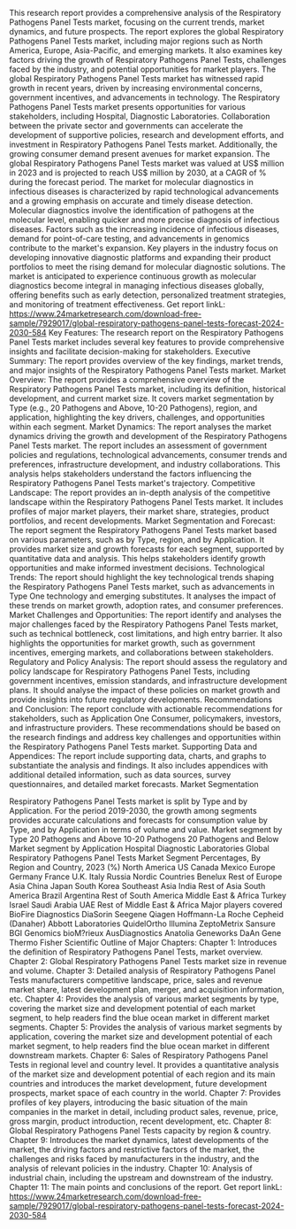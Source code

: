 This research report provides a comprehensive analysis of the Respiratory Pathogens Panel Tests market, focusing on the current trends, market dynamics, and future prospects. The report explores the global Respiratory Pathogens Panel Tests market, including major regions such as North America, Europe, Asia-Pacific, and emerging markets. It also examines key factors driving the growth of Respiratory Pathogens Panel Tests, challenges faced by the industry, and potential opportunities for market players.
The global Respiratory Pathogens Panel Tests market has witnessed rapid growth in recent years, driven by increasing environmental concerns, government incentives, and advancements in technology. The Respiratory Pathogens Panel Tests market presents opportunities for various stakeholders, including Hospital, Diagnostic Laboratories. Collaboration between the private sector and governments can accelerate the development of supportive policies, research and development efforts, and investment in Respiratory Pathogens Panel Tests market. Additionally, the growing consumer demand present avenues for market expansion.
The global Respiratory Pathogens Panel Tests market was valued at US$ million in 2023 and is projected to reach US$ million by 2030, at a CAGR of % during the forecast period.
The market for molecular diagnostics in infectious diseases is characterized by rapid technological advancements and a growing emphasis on accurate and timely disease detection. Molecular diagnostics involve the identification of pathogens at the molecular level, enabling quicker and more precise diagnosis of infectious diseases. Factors such as the increasing incidence of infectious diseases, demand for point-of-care testing, and advancements in genomics contribute to the market's expansion. Key players in the industry focus on developing innovative diagnostic platforms and expanding their product portfolios to meet the rising demand for molecular diagnostic solutions. The market is anticipated to experience continuous growth as molecular diagnostics become integral in managing infectious diseases globally, offering benefits such as early detection, personalized treatment strategies, and monitoring of treatment effectiveness.
Get report linkL: https://www.24marketresearch.com/download-free-sample/7929017/global-respiratory-pathogens-panel-tests-forecast-2024-2030-584 
Key Features:
The research report on the Respiratory Pathogens Panel Tests market includes several key features to provide comprehensive insights and facilitate decision-making for stakeholders.
Executive Summary: The report provides overview of the key findings, market trends, and major insights of the Respiratory Pathogens Panel Tests market.
Market Overview: The report provides a comprehensive overview of the Respiratory Pathogens Panel Tests market, including its definition, historical development, and current market size. It covers market segmentation by Type (e.g., 20 Pathogens and Above, 10-20 Pathogens), region, and application, highlighting the key drivers, challenges, and opportunities within each segment.
Market Dynamics: The report analyses the market dynamics driving the growth and development of the Respiratory Pathogens Panel Tests market. The report includes an assessment of government policies and regulations, technological advancements, consumer trends and preferences, infrastructure development, and industry collaborations. This analysis helps stakeholders understand the factors influencing the Respiratory Pathogens Panel Tests market's trajectory.
Competitive Landscape: The report provides an in-depth analysis of the competitive landscape within the Respiratory Pathogens Panel Tests market. It includes profiles of major market players, their market share, strategies, product portfolios, and recent developments.
Market Segmentation and Forecast: The report segment the Respiratory Pathogens Panel Tests market based on various parameters, such as by Type, region, and by Application. It provides market size and growth forecasts for each segment, supported by quantitative data and analysis. This helps stakeholders identify growth opportunities and make informed investment decisions.
Technological Trends: The report should highlight the key technological trends shaping the Respiratory Pathogens Panel Tests market, such as advancements in Type One technology and emerging substitutes. It analyses the impact of these trends on market growth, adoption rates, and consumer preferences.
Market Challenges and Opportunities: The report identify and analyses the major challenges faced by the Respiratory Pathogens Panel Tests market, such as technical bottleneck, cost limitations, and high entry barrier. It also highlights the opportunities for market growth, such as government incentives, emerging markets, and collaborations between stakeholders.
Regulatory and Policy Analysis: The report should assess the regulatory and policy landscape for Respiratory Pathogens Panel Tests, including government incentives, emission standards, and infrastructure development plans. It should analyse the impact of these policies on market growth and provide insights into future regulatory developments.
Recommendations and Conclusion: The report conclude with actionable recommendations for stakeholders, such as Application One Consumer, policymakers, investors, and infrastructure providers. These recommendations should be based on the research findings and address key challenges and opportunities within the Respiratory Pathogens Panel Tests market.
Supporting Data and Appendices: The report include supporting data, charts, and graphs to substantiate the analysis and findings. It also includes appendices with additional detailed information, such as data sources, survey questionnaires, and detailed market forecasts.
Market Segmentation

Respiratory Pathogens Panel Tests market is split by Type and by Application. For the period 2019-2030, the growth among segments provides accurate calculations and forecasts for consumption value by Type, and by Application in terms of volume and value.
Market segment by Type
20 Pathogens and Above
10-20 Pathogens
20 Pathogens and Below
Market segment by Application
Hospital
Diagnostic Laboratories
Global Respiratory Pathogens Panel Tests Market Segment Percentages, By Region and Country, 2023 (%)
North America
US
Canada
Mexico
Europe
Germany
France
U.K.
Italy
Russia
Nordic Countries
Benelux
Rest of Europe
Asia
China
Japan
South Korea
Southeast Asia
India
Rest of Asia
South America
Brazil
Argentina
Rest of South America
Middle East & Africa
Turkey
Israel
Saudi Arabia
UAE
Rest of Middle East & Africa
Major players covered
BioFire Diagnostics
DiaSorin
Seegene
Qiagen
Hoffmann-La Roche
Cepheid (Danaher)
Abbott Laboratories
QuidelOrtho
Illumina
ZeptoMetrix
Sansure
BGI Genomics
bioM?rieux
AusDiagnostics
Anatolia Geneworks
DaAn Gene
Thermo Fisher Scientific
Outline of Major Chapters:
Chapter 1: Introduces the definition of Respiratory Pathogens Panel Tests, market overview.
Chapter 2: Global Respiratory Pathogens Panel Tests market size in revenue and volume.
Chapter 3: Detailed analysis of Respiratory Pathogens Panel Tests manufacturers competitive landscape, price, sales and revenue market share, latest development plan, merger, and acquisition information, etc.
Chapter 4: Provides the analysis of various market segments by type, covering the market size and development potential of each market segment, to help readers find the blue ocean market in different market segments.
Chapter 5: Provides the analysis of various market segments by application, covering the market size and development potential of each market segment, to help readers find the blue ocean market in different downstream markets.
Chapter 6: Sales of Respiratory Pathogens Panel Tests in regional level and country level. It provides a quantitative analysis of the market size and development potential of each region and its main countries and introduces the market development, future development prospects, market space of each country in the world.
Chapter 7: Provides profiles of key players, introducing the basic situation of the main companies in the market in detail, including product sales, revenue, price, gross margin, product introduction, recent development, etc.
Chapter 8: Global Respiratory Pathogens Panel Tests capacity by region & country.
Chapter 9: Introduces the market dynamics, latest developments of the market, the driving factors and restrictive factors of the market, the challenges and risks faced by manufacturers in the industry, and the analysis of relevant policies in the industry.
Chapter 10: Analysis of industrial chain, including the upstream and downstream of the industry.
Chapter 11: The main points and conclusions of the report.
Get report linkL: https://www.24marketresearch.com/download-free-sample/7929017/global-respiratory-pathogens-panel-tests-forecast-2024-2030-584 
